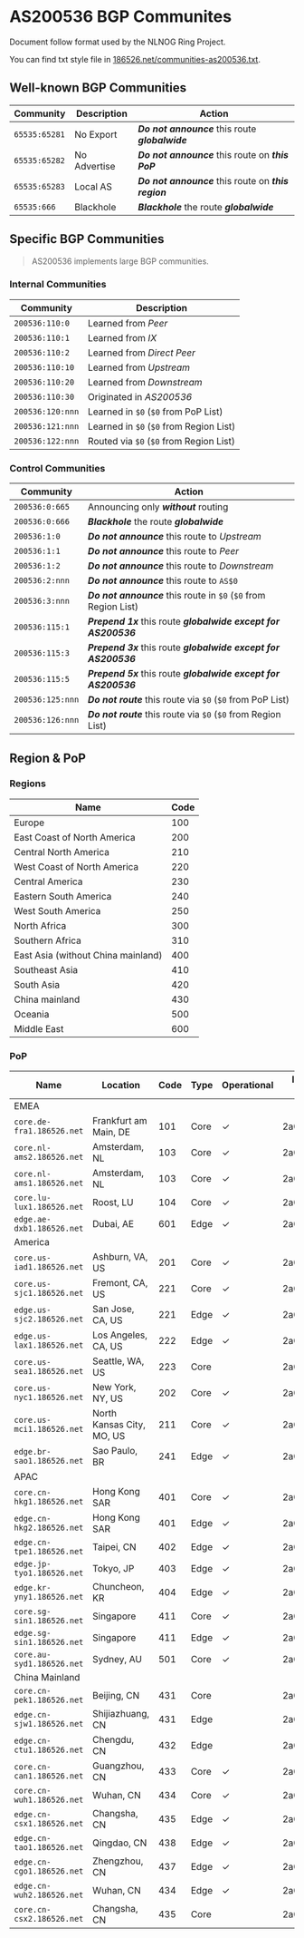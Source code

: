 # AS200536 BGP Communites

Document follow format used by the NLNOG Ring Project.

You can find txt style file in [186526.net/communities-as200536.txt](https://www.186526.net/communities-as200536.txt).

## Well-known BGP Communities

| Community     | Description  | Action                                                |
| ------------- | ------------ | ----------------------------------------------------- |
| `65535:65281` | No Export    | **_Do not announce_** this route **_globalwide_**     |
| `65535:65282` | No Advertise | **_Do not announce_** this route on **_this PoP_**    |
| `65535:65283` | Local AS     | **_Do not announce_** this route on **_this region_** |
| `65535:666`   | Blackhole    | **_Blackhole_** the route **_globalwide_**            |

## Specific BGP Communities

> AS200536 implements large BGP communities.

### Internal Communities

| Community        | Description                             |
| ---------------- | --------------------------------------- |
| `200536:110:0`   | Learned from _Peer_                     |
| `200536:110:1`   | Learned from _IX_                       |
| `200536:110:2`   | Learned from _Direct Peer_              |
| `200536:110:10`  | Learned from _Upstream_                 |
| `200536:110:20`  | Learned from _Downstream_               |
| `200536:110:30`  | Originated in _AS200536_                |
| `200536:120:nnn` | Learned in `$0` (`$0` from PoP List)    |
| `200536:121:nnn` | Learned in `$0` (`$0` from Region List) |
| `200536:122:nnn` | Routed via `$0` (`$0` from Region List) |

### Control Communities

| Community        | Action                                                           |
| ---------------- | ---------------------------------------------------------------- |
| `200536:0:665`   | Announcing only **_without_** routing                            |
| `200536:0:666`   | **_Blackhole_** the route **_globalwide_**                       |
| `200536:1:0`     | **_Do not announce_** this route to _Upstream_                   |
| `200536:1:1`     | **_Do not announce_** this route to _Peer_                       |
| `200536:1:2`     | **_Do not announce_** this route to _Downstream_                 |
| `200536:2:nnn`   | **_Do not announce_** this route to `AS$0`                       |
| `200536:3:nnn`   | **_Do not announce_** this route in `$0` (`$0` from Region List) |
| `200536:115:1`   | **_Prepend 1x_** this route **_globalwide except for AS200536_** |
| `200536:115:3`   | **_Prepend 3x_** this route **_globalwide except for AS200536_** |
| `200536:115:5`   | **_Prepend 5x_** this route **_globalwide except for AS200536_** |
| `200536:125:nnn` | **_Do not route_** this route via `$0` (`$0` from PoP List)      |
| `200536:126:nnn` | **_Do not route_** this route via `$0` (`$0` from Region List)   |

## Region & PoP

### Regions

| Name                               | Code |
| ---------------------------------- | ---- |
| Europe                             | 100  |
| East Coast of North America        | 200  |
| Central North America              | 210  |
| West Coast of North America        | 220  |
| Central America                    | 230  |
| Eastern South America              | 240  |
| West South America                 | 250  |
| North Africa                       | 300  |
| Southern Africa                    | 310  |
| East Asia (without China mainland) | 400  |
| Southeast Asia                     | 410  |
| South Asia                         | 420  |
| China mainland                     | 430  |
| Oceania                            | 500  |
| Middle East                        | 600  |

### PoP

| Name                      | Location                  | Code | Type | Operational | IPv6 Address for Test |
| ------------------------- | ------------------------- | ---- | ---- | ----------- | --------------------- |
| EMEA                      |
| `core.de-fra1.186526.net` | Frankfurt am Main, DE     | 101  | Core | ✓           | 2a06:a005:28f1::1     |
| `core.nl-ams2.186526.net` | Amsterdam, NL             | 103  | Core | ✓           | 2a06:a005:28f3::2     |
| `core.nl-ams1.186526.net` | Amsterdam, NL             | 103  | Core | ✓           | 2a06:a005:28f3::1     |
| `core.lu-lux1.186526.net` | Roost, LU                 | 104  | Core | ✓           | 2a06:a005:28f4::1     |
| `edge.ae-dxb1.186526.net` | Dubai, AE                 | 601  | Edge | ✓           | 2a0a:6040:a901::1     |
| America                   |
| `core.us-iad1.186526.net` | Ashburn, VA, US           | 201  | Core | ✓           | 2a06:a005:2921::1     |
| `core.us-sjc1.186526.net` | Fremont, CA, US           | 221  | Core | ✓           | 2a06:a005:2922::1     |
| `edge.us-sjc2.186526.net` | San Jose, CA, US          | 221  | Edge | ✓           | 2a06:a005:2922::2     |
| `edge.us-lax1.186526.net` | Los Angeles, CA, US       | 222  | Edge | ✓           | 2a06:a005:2923::1     |
| `core.us-sea1.186526.net` | Seattle, WA, US           | 223  | Core |             | 2a06:a005:2924::1     |
| `core.us-nyc1.186526.net` | New York, NY, US          | 202  | Core | ✓           | 2a06:a005:2925::1     |
| `core.us-mci1.186526.net` | North Kansas City, MO, US | 211  | Core | ✓           | 2a06:a005:2926::1     |
| `edge.br-sao1.186526.net` | Sao Paulo, BR             | 241  | Edge | ✓           | 2a06:a005:2960::1     |
| APAC                      |
| `core.cn-hkg1.186526.net` | Hong Kong SAR             | 401  | Core | ✓           | 2a06:a005:1700::1     |
| `edge.cn-hkg2.186526.net` | Hong Kong SAR             | 401  | Edge | ✓           | 2a06:a005:1708::1     |
| `edge.cn-tpe1.186526.net` | Taipei, CN                | 402  | Edge | ✓           | 2a06:a005:2950::1     |
| `edge.jp-tyo1.186526.net` | Tokyo, JP                 | 403  | Edge | ✓           | 2a06:a005:2940::1     |
| `edge.kr-yny1.186526.net` | Chuncheon, KR             | 404  | Edge | ✓           | 2a06:a005:29d1::1     |
| `core.sg-sin1.186526.net` | Singapore                 | 411  | Core | ✓           | 2a06:a005:2930::1     |
| `edge.sg-sin1.186526.net` | Singapore                 | 411  | Edge | ✓           | 2a06:a005:2930::2     |
| `core.au-syd1.186526.net` | Sydney, AU                | 501  | Core | ✓           | 2a06:a005:f80::1      |
| China Mainland            |
| `core.cn-pek1.186526.net` | Beijing, CN               | 431  | Core |             | 2a06:a005:2910::1     |
| `edge.cn-sjw1.186526.net` | Shijiazhuang, CN          | 431  | Edge |             | 2a06:a005:2910:1::1   |
| `edge.cn-ctu1.186526.net` | Chengdu, CN               | 432  | Edge |             | 2a06:a005:2911::1     |
| `core.cn-can1.186526.net` | Guangzhou, CN             | 433  | Core | ✓           | 2a06:a005:2912::1     |
| `core.cn-wuh1.186526.net` | Wuhan, CN                 | 434  | Core | ✓           | 2a06:a005:2913::1     |
| `edge.cn-csx1.186526.net` | Changsha, CN              | 435  | Edge | ✓           | 2a06:a005:2914::1     |
| `edge.cn-tao1.186526.net` | Qingdao, CN               | 438  | Edge | ✓           | 2a06:a005:2915::1     |
| `edge.cn-cgo1.186526.net` | Zhengzhou, CN             | 437  | Edge | ✓           | 2a06:a005:2916::1     |
| `edge.cn-wuh2.186526.net` | Wuhan, CN                 | 434  | Edge | ✓           | 2a06:a005:2917::1     |
| `core.cn-csx2.186526.net` | Changsha, CN              | 435  | Core |             | 2a06:a005:2918::1     |

